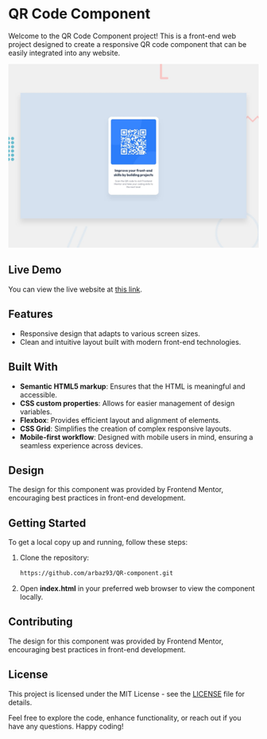 # QR Code Component  

Welcome to the QR Code Component project! This is a front-end web project designed to create a responsive QR code component that can be easily integrated into any website.  

![Desktop Preview](./design/desktop-preview.jpg)  

## Live Demo  

You can view the live website at [this link](https://arbaz93.github.io/QR-component/).  

## Features  

- Responsive design that adapts to various screen sizes.  
- Clean and intuitive layout built with modern front-end technologies.  

## Built With  

- **Semantic HTML5 markup**: Ensures that the HTML is meaningful and accessible.  
- **CSS custom properties**: Allows for easier management of design variables.  
- **Flexbox**: Provides efficient layout and alignment of elements.  
- **CSS Grid**: Simplifies the creation of complex responsive layouts.  
- **Mobile-first workflow**: Designed with mobile users in mind, ensuring a seamless experience across devices.  

## Design  

The design for this component was provided by Frontend Mentor, encouraging best practices in front-end development.  

## Getting Started  

To get a local copy up and running, follow these steps:  

1. Clone the repository:  
   ```bash  
   https://github.com/arbaz93/QR-component.git
   
2. Open **index.html** in your preferred web browser to view the component locally.

## Contributing  

The design for this component was provided by Frontend Mentor, encouraging best practices in front-end development.  

## License  

This project is licensed under the MIT License - see the [LICENSE](./LICENSE) file for details.

Feel free to explore the code, enhance functionality, or reach out if you have any questions. Happy coding!

